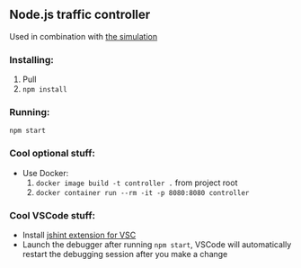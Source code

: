 ## Node.js traffic controller
Used in combination with [the simulation](https://github.com/pprotas/simulation)
### Installing:
1. Pull
2. `npm install `

### Running:
`npm start`

### Cool optional stuff:
* Use Docker:
  1. `docker image build -t controller .` from project root
  2. `docker container run --rm -it -p 8080:8080 controller`

### Cool VSCode stuff:
* Install [jshint extension for VSC](https://marketplace.visualstudio.com/items?itemName=dbaeumer.jshint)
* Launch the debugger after running `npm start`, VSCode will automatically restart the debugging session after you make a change